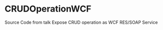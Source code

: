 CRUDOperationWCF
================

Source Code from talk Expose CRUD operation as WCF RES/SOAP Service

